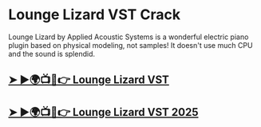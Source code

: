 # Lounge Lizard VST Crack

Lounge Lizard by Applied Acoustic Systems is a wonderful electric piano plugin based on physical modeling, not samples! It doesn't use much CPU and the sound is splendid.

## [➤ ►🌍📺📱👉 Lounge Lizard VST](https://tinyurl.com/3hkw6bze)

## [➤ ►🌍📺📱👉 Lounge Lizard VST 2025](https://tinyurl.com/3hkw6bze)
